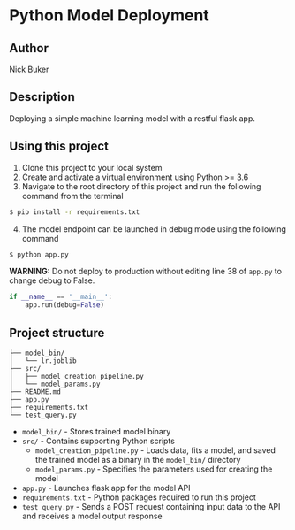 # Python Model Deployment

## Author
Nick Buker

## Description
Deploying a simple machine learning model with a restful flask app.

## Using this project
1. Clone this project to your local system
2. Create and activate a virtual environment using Python >= 3.6
3. Navigate to the root directory of this project and run the following command from the terminal
```bash
$ pip install -r requirements.txt
```
4. The model endpoint can be launched in debug mode using the following command
```bash
$ python app.py
```
**WARNING:** Do not deploy to production without editing line 38 of `app.py` to change debug to False.
```python
if __name__ == '__main__':
    app.run(debug=False)
```

## Project structure
```
├── model_bin/
│   └── lr.joblib
├── src/
│   ├── model_creation_pipeline.py
│   └── model_params.py
├── README.md
├── app.py
├── requirements.txt
└── test_query.py
```
- `model_bin/` - Stores trained model binary
- `src/` - Contains supporting Python scripts
    - `model_creation_pipeline.py` - Loads data, fits a model, and saved the trained model as a binary in the `model_bin/` directory
    - `model_params.py` - Specifies the parameters used for creating the model
- `app.py` - Launches flask app for the model API
- `requirements.txt` - Python packages required to run this project
- `test_query.py` - Sends a POST request containing input data to the API and receives a model output response
